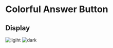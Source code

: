 # Colorful Answer Button

## Display

![ligiht](https://raw.githubusercontent.com/browneyedsoul/remnote-plugins/main/colorful-answer-button/public/button-light.png)
![dark](https://raw.githubusercontent.com/browneyedsoul/remnote-plugins/main/colorful-answer-button/public/button-dark.png)

